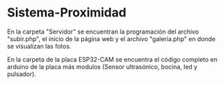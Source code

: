 # Sistema-Proximidad

En la carpeta "Servidor" se encuentran la programación del archivo "subir.php", el inicio de la página web y el archivo "galeria.php" en donde se visualizan las fotos.

En la carpeta de la placa ESP32-CAM se encuentra el código completo en arduino de la placa más modulos (Sensor ultrasónico, bocina, led y pulsador).
